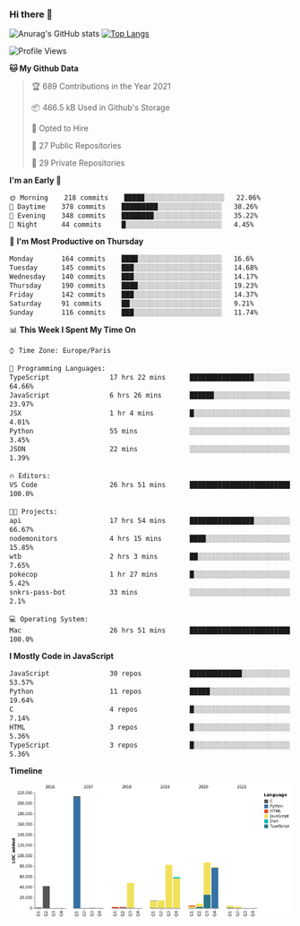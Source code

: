 ### Hi there 👋


![Anurag's GitHub stats](https://github-readme-stats.vercel.app/api?username=eastkap&theme=dark&show_icons=true&count_private=true)
[![Top Langs](https://github-readme-stats.vercel.app/api/top-langs/?username=eastkap&layout=compact)](https://github.com/anuraghazra/github-readme-stats)



<!--START_SECTION:waka-->
![Profile Views](http://img.shields.io/badge/Profile%20Views-0-blue)

**🐱 My Github Data** 

> 🏆 689 Contributions in the Year 2021
 > 
> 📦 466.5 kB Used in Github's Storage 
 > 
> 💼 Opted to Hire
 > 
> 📜 27 Public Repositories 
 > 
> 🔑 29 Private Repositories  
 > 
**I'm an Early 🐤** 

```text
🌞 Morning    218 commits    █████░░░░░░░░░░░░░░░░░░░░   22.06% 
🌆 Daytime    378 commits    █████████░░░░░░░░░░░░░░░░   38.26% 
🌃 Evening    348 commits    ████████░░░░░░░░░░░░░░░░░   35.22% 
🌙 Night      44 commits     █░░░░░░░░░░░░░░░░░░░░░░░░   4.45%

```
📅 **I'm Most Productive on Thursday** 

```text
Monday       164 commits    ████░░░░░░░░░░░░░░░░░░░░░   16.6% 
Tuesday      145 commits    ███░░░░░░░░░░░░░░░░░░░░░░   14.68% 
Wednesday    140 commits    ███░░░░░░░░░░░░░░░░░░░░░░   14.17% 
Thursday     190 commits    ████░░░░░░░░░░░░░░░░░░░░░   19.23% 
Friday       142 commits    ███░░░░░░░░░░░░░░░░░░░░░░   14.37% 
Saturday     91 commits     ██░░░░░░░░░░░░░░░░░░░░░░░   9.21% 
Sunday       116 commits    ███░░░░░░░░░░░░░░░░░░░░░░   11.74%

```


📊 **This Week I Spent My Time On** 

```text
⌚︎ Time Zone: Europe/Paris

💬 Programming Languages: 
TypeScript               17 hrs 22 mins      ████████████████░░░░░░░░░   64.66% 
JavaScript               6 hrs 26 mins       ██████░░░░░░░░░░░░░░░░░░░   23.97% 
JSX                      1 hr 4 mins         █░░░░░░░░░░░░░░░░░░░░░░░░   4.01% 
Python                   55 mins             ░░░░░░░░░░░░░░░░░░░░░░░░░   3.45% 
JSON                     22 mins             ░░░░░░░░░░░░░░░░░░░░░░░░░   1.39%

🔥 Editors: 
VS Code                  26 hrs 51 mins      █████████████████████████   100.0%

🐱‍💻 Projects: 
api                      17 hrs 54 mins      ████████████████░░░░░░░░░   66.67% 
nodemonitors             4 hrs 15 mins       ████░░░░░░░░░░░░░░░░░░░░░   15.85% 
wtb                      2 hrs 3 mins        ██░░░░░░░░░░░░░░░░░░░░░░░   7.65% 
pokecop                  1 hr 27 mins        █░░░░░░░░░░░░░░░░░░░░░░░░   5.42% 
snkrs-pass-bot           33 mins             ░░░░░░░░░░░░░░░░░░░░░░░░░   2.1%

💻 Operating System: 
Mac                      26 hrs 51 mins      █████████████████████████   100.0%

```

**I Mostly Code in JavaScript** 

```text
JavaScript               30 repos            █████████████░░░░░░░░░░░░   53.57% 
Python                   11 repos            █████░░░░░░░░░░░░░░░░░░░░   19.64% 
C                        4 repos             █░░░░░░░░░░░░░░░░░░░░░░░░   7.14% 
HTML                     3 repos             █░░░░░░░░░░░░░░░░░░░░░░░░   5.36% 
TypeScript               3 repos             █░░░░░░░░░░░░░░░░░░░░░░░░   5.36%

```


**Timeline**

![Chart not found](https://raw.githubusercontent.com/Eastkap/Eastkap/main/charts/bar_graph.png) 


<!--END_SECTION:waka-->

<!--
**Eastkap/eastkap** is a ✨ _special_ ✨ repository because its `README.md` (this file) appears on your GitHub profile.

Here are some ideas to get you started:

- 🔭 I’m currently working on ...
- 🌱 I’m currently learning ...
- 👯 I’m looking to collaborate on ...
- 🤔 I’m looking for help with ...
- 💬 Ask me about ...
- 📫 How to reach me: ...
- 😄 Pronouns: ...
- ⚡ Fun fact: ...
-->
